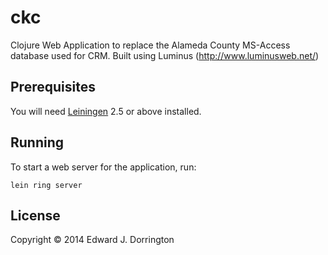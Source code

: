 # ckc

Clojure Web Application to replace the Alameda County MS-Access database used for CRM.
Built using Luminus (http://www.luminusweb.net/)

## Prerequisites

You will need [Leiningen][1] 2.5 or above installed.

[1]: https://github.com/technomancy/leiningen

## Running

To start a web server for the application, run:

    lein ring server

## License

Copyright © 2014 Edward J. Dorrington
